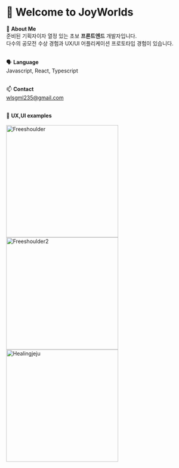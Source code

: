 <h1>👋 Welcome to JoyWorlds </h1>


👀 **About Me**
<br>준비된 기획자이자 열정 있는 초보 **프론트엔드** 개발자입니다.
<br>다수의 공모전 수상 경험과 UX/UI 어플리케이션 프로토타입 경험이 있습니다.
<br>
<br>

🗣️ **Language**
<br>Javascript, React, Typescript<br>
<br>

📫 **Contact**
<br>wlsgml235@gmail.com
<br>
<br>

📎 **UX,UI examples**
<br>
<br><img width="300" height="300" alt="Freeshoulder" src="https://github.com/JoyWorlds/JoyWorlds/assets/159737926/d9509b1a-3663-4a6f-a09e-3865ba6eca9f">
<img  width="300" height="300" alt="Freeshoulder2" src="https://github.com/JoyWorlds/JoyWorlds/assets/159737926/ba4fd539-05d2-480b-becf-f6b9ed943361">
<img  width="300" height="300" alt="Healingjeju" src="https://github.com/JoyWorlds/JoyWorlds/assets/159737926/690ae8d8-f9a6-45c3-8fdc-b2f2981d15bb">



<!---
JoyWorlds/JoyWorlds is a ✨ special ✨ repository because its `README.md` (this file) appears on your GitHub profile.
You can click the Preview link to take a look at your changes.
--->
